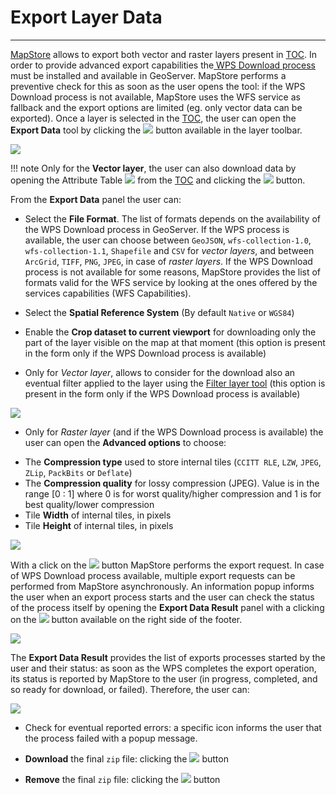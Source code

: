 # Export Layer Data
**************************

[MapStore](https://mapstore.geo-solutions.it/mapstore/#/) allows to export both vector and raster layers present in  [TOC](toc.md). In order to provide advanced export capabilities the[ WPS Download process](https://docs.geoserver.org/stable/en/user/community/wps-download/index.html) must be installed and available in GeoServer. MapStore performs a preventive check for this as soon as the user opens the tool: if the WPS Download process is not available, MapStore uses the WFS service as fallback and the export options are limited (eg. only vector data can be exported). 
Once a layer is selected in the [TOC](toc.md), the user can open the **Export Data** tool by clicking the <img src="../img/button/export_data.jpg" class="ms-docbutton"/> button available in the layer toolbar.

<img src="../img/export_data/export_data_ex.jpg" class="ms-docimage"/>

!!! note
    Only for the **Vector layer**, the user can also download data by opening the Attribute Table <img src="../img/button/attributes-table.jpg" class="ms-docbutton"/> from the [TOC](toc.md) and clicking the <img src="../img/button/export_data.jpg" class="ms-docbutton"/> button. 

From the **Export Data** panel the user can:

* Select the **File Format**. The list of formats depends on the availability of the WPS Download process in GeoServer. If the WPS process is available, the user can choose between `GeoJSON`, `wfs-collection-1.0`, `wfs-collection-1.1`, `Shapefile` and `CSV` for *vector layers*, and between `ArcGrid`, `TIFF`, `PNG`, `JPEG`, in case of *raster layers*. If the WPS Download process is not available for some reasons, MapStore provides the list of formats valid for the WFS service by looking at the ones offered by the services capabilities (WFS Capabilities).

* Select the **Spatial Reference System** (By default `Native` or `WGS84`)

* Enable the **Crop dataset to current viewport** for downloading only the part of the layer visible on the map at that moment (this option is present in the form only if the WPS Download process is available)

* Only for *Vector layer*, allows to consider for the download also an eventual filter applied to the layer using the [Filter layer tool](filtering-layers.md#layer-filter)  (this option is present in the form only if the WPS Download process is available)

<img src="../img/export_data/export_data_vector.jpg" class="ms-docimage"/>

* Only for *Raster layer* (and if the WPS Download process is available) the user can open the **Advanced options** to choose:

- The **Compression type** used to store internal tiles (`CCITT RLE`, `LZW`, `JPEG`, `ZLip`, `PackBits` or `Deflate`)
- The **Compression quality** for lossy compression (JPEG). Value is in the range [0 : 1] where 0 is for worst quality/higher compression and 1 is for best quality/lower compression
- Tile **Width** of internal tiles, in pixels
- Tile **Height** of internal tiles, in pixels

<img src="../img/export_data/export_data_raster.jpg" class="ms-docimage"/>

With a click on the <img src="../img/button/export_at.jpg" class="ms-docbutton"/> button MapStore performs the export request. In case of WPS Download process available, multiple export requests can be performed from MapStore asynchronously. An information popup informs the user when an export process starts and the user can check the status of the process itself by opening the **Export Data Result** panel with a clicking on the <img src="../img/button/export_data.jpg" class="ms-docbutton"/> button available on the right side of the footer.  

<img src="../img/export_data/export_data_download.jpg" class="ms-docimage"/>

The **Export Data Result** provides the list of exports processes started by the user and their status: as soon as the WPS completes the export operation, its status is reported by MapStore to the user (in progress, completed, and so ready for download, or failed). Therefore, the user can:

<img src="../img/export_data/export_data_result.jpg" class="ms-docimage"/>

* Check for eventual reported errors: a specific icon informs the user that the process failed with a popup message.

* **Download** the final `zip` file: clicking the <img src="../img/button/save-changes.jpg" class="ms-docbutton"/> button 

* **Remove** the final `zip` file: clicking the <img src="../img/button/delete_button.jpg" class="ms-docbutton"/> button